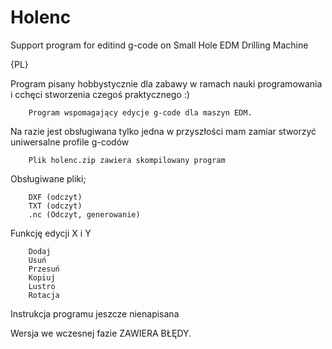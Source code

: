 # Holenc
Support program for editind g-code on Small Hole EDM Drilling Machine 

{PL}

Program pisany hobbystycznie dla zabawy w ramach nauki programowania i cchęci stworzenia czegoś praktycznego :)

        Program wspomagający edycje g-code dla maszyn EDM.

Na razie jest obsługiwana tylko jedna w przyszłości mam zamiar stworzyć uniwersalne profile g-codów

        Plik holenc.zip zawiera skompilowany program

Obsługiwane pliki;

        DXF (odczyt)
        TXT (odczyt)
        .nc (Odczyt, generowanie)

Funkcję edycji X i Y

        Dodaj
        Usuń
        Przesuń
        Kopiuj
        Lustro
        Rotacja

Instrukcja programu jeszcze nienapisana

Wersja we wczesnej fazie ZAWIERA BŁĘDY.

 
